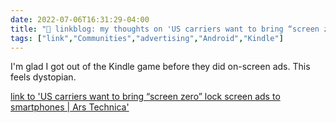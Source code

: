 ```yaml
---
date: 2022-07-06T16:31:29-04:00
title: "🔗 linkblog: my thoughts on 'US carriers want to bring “screen zero” lock screen ads to smartphones | Ars Technica'"
tags: ["link","Communities","advertising","Android","Kindle"]
---
```

I'm glad I got out of the Kindle game before they did on-screen ads. This feels dystopian.
 

[link to 'US carriers want to bring “screen zero” lock screen ads to smartphones | Ars Technica'](https://arstechnica.com/gadgets/2022/07/coming-soon-to-a-carrier-phone-near-you-lock-screen-ads/)
